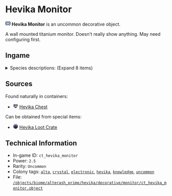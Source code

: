 # Hevika Monitor

<img src="https://raw.githubusercontent.com/Ceterai/Enternia/main/objects/biome/alterash_prime/hevika/decorative/monitor/icon.png" alt="Hevika Monitor icon" loading="lazy" height=16px width="auto" /> **Hevika Monitor** is an uncommon decorative object.

A wall mounted titanium monitor. Doesn't really show anything. May need configuring first.

## Ingame

<details markdown="1"><summary>Species descriptions: (Expand 8 items)</summary>

- Alta: This monitor only accepts encrypted alta signals and should be configured, but I don't have access.
- Apex: A monitor. It shows only a couple of lines, nothing more.
- Avian: This monitor sure is broken.
- Floran: Iss thisss thing broken? Can Floran sssmash it?
- Glitch: Annoyed. This monitor seems to be defective.
- Human: Seems like its broken.
- Hylotl: You can't see anything here. This monitor needs to be configured first.
- Novakid: I can't make out anythin' on it. Is it broken?

</details>

## Sources

Found naturally in containers:

- <img src="https://raw.githubusercontent.com/Ceterai/Enternia/main/objects/biome/alterash_prime/hevika/decorative/chest/icon.png" alt="Hevika Chest icon" loading="lazy" height=16px width="auto" /> [Hevika Chest](https://ceterai.github.io/MyEnternia/Wiki/HevikaChest)

Can be obtained from special items:

- <img src="https://raw.githubusercontent.com/Ceterai/Enternia/main/items/active/alta/loot/biome/ct_hevika_loot.png" alt="Hevika Loot Crate icon" loading="lazy" height=16px width="auto" /> [Hevika Loot Crate](https://ceterai.github.io/MyEnternia/Wiki/HevikaLootCrate)

## Technical Information

- In-game ID: `ct_hevika_monitor`
- Power: `2.5`
- Rarity: `Uncommon`
- Colony tags: [`alta`](https://ceterai.github.io/MyEnternia/Wiki/Tags/Alta), [`crystal`](https://ceterai.github.io/MyEnternia/Wiki/Tags/Crystal), [`electronic`](https://ceterai.github.io/MyEnternia/Wiki/Tags/Electronic), [`hevika`](https://ceterai.github.io/MyEnternia/Wiki/Tags/Hevika), [`knowledge`](https://ceterai.github.io/MyEnternia/Wiki/Tags/Knowledge), [`uncommon`](https://ceterai.github.io/MyEnternia/Wiki/Tags/Uncommon)
- File: [`/objects/biome/alterash_prime/hevika/decorative/monitor/ct_hevika_monitor.object`](https://github.com/Ceterai/Enternia/blob/main/objects/biome/alterash_prime/hevika/decorative/monitor/ct_hevika_monitor.object)
